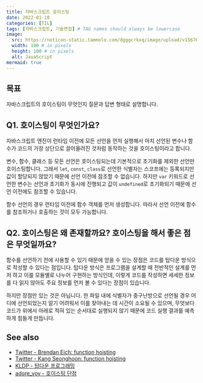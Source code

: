 ```yaml
---
title: 자바스크립트 호이스팅
date: 2022-01-10
categories: [TIL]
tags: [자바스크립트, 기술면접] # TAG names should always be lowercase
image:
  src: https://noticon-static.tammolo.com/dgggcrkxq/image/upload/v1567008394/noticon/ohybolu4ensol1gzqas1.png
  width: 100 # in pixels
  height: 100 # in pixels
  alt: JavaScript
mermaid: true
---
```


## 목표

자바스크립트의 호이스팅이 무엇인지 질문과 답변 형태로 설명합니다.

## Q1. 호이스팅이 무엇인가요?

자바스크립트 엔진이 런타임 이전에 모든 선언을 먼저 실행해서 마치 선언된 변수나 함수가 코드의 가장 상단으로 끌어올려진 것처럼 동작하는 것을 호이스팅이라고 합니다.

변수, 함수, 클래스 등 모든 선언은 호이스팅되는데 기본적으로 초기화를 제외한 선언만 호이스팅합니다. 그래서 `let`, `const`, `class`로 선언한 식별자는 스코프에는 등록되지만 값이 할당되지 않았기 때문에 선언 이전에 참조할 수 없습니다. 하지만 `var` 키워드로 선언한 변수는 선언과 초기화가 동시에 진행되고 값이 `undefined`로 초기화되기 때문에 선언 이전에도 참조할 수 있습니다.

함수 선언의 경우 런타임 이전에 함수 객체를 먼저 생성합니다. 따라서 선언 이전에 함수를 참조하거나 호출하는 것이 모두 가능합니다.

## Q2. 호이스팅은 왜 존재할까요? 호이스팅을 해서 좋은 점은 무엇일까요?

함수를 선언하기 전에 사용할 수 있기 때문에 얻을 수 있는 장점은 코드를 탑다운 방식으로 작성할 수 있다는 점입니다. 탑다운 방식은 프로그램을 설계할 때 전반적인 설계를 먼저 하고 이를 모듈별로 나누어 구현하는 방식인데, 이렇게 코드를 작성하면 세세한 정보를 다 읽지 않아도 주요 정보를 먼저 볼 수 있다는 장점이 있습니다.

하지만 장점만 있는 것은 아닙니다. 한 파일 내에 식별자가 중구난방으로 선언될 경우 어디에 선언되었는지 알기 어려워서 이를 찾아내는 데 시간이 소요될 수 있으며, 무엇보다 코드가 위에서 아래로 적혀 있는 순서대로 실행되지 않기 때문에 코드 실행 결과를 예측하게 힘들게 만듭니다.

## See also

- [Twitter - Brendan Eich: function hoisting](https://twitter.com/BrendanEich/status/522394590301933568)
- [Twitter - Kang Seonghoon: function hoisting](https://twitter.com/senokay/status/1363097956132519936)
- [KLDP - 탑다운 프로그래밍](https://kldp.org/comment/583721#comment-583721)
- [adore_voy - 호이스팅 단점](https://jae04099.tistory.com/entry/JavaScript-%ED%98%B8%EC%9D%B4%EC%8A%A4%ED%8C%85hoisting-%EC%9D%B4%EB%9E%80)
